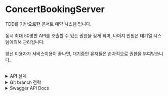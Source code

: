 # ConcertBookingServer

TDD를 기반으로한 콘서트 예약 시스템 입니다.<br><br>
동시 최대 50명만 API를 호출할 수 있는 권한을 갖게 되며, 나머지 인원은 대기열 시스템에의해 관리됩니다.<br><br>
앞선 이용자가 서비스이용이 끝나면, 대기중인 유저들은 순차적으로 권한을 부여받습니다. <br><br>


<details>
<summary>API 설계</summary>  
 <br>
   
- ERD : [https://github.com/ggplay149/3rdWeek_Concert_Reservation_Server/blob/main/src/main/resources/md/ERD.md](https://github.com/ggplay149/4thWeek_ReservationSystem/blob/main/src/main/resources/doc/ERD.md)
     
- Sequence diagram :  [https://github.com/ggplay149/3rdWeek_Concert_Reservation_Server/blob/main/src/main/resources/md/SequenceDiagram.md](https://github.com/ggplay149/4thWeek_ReservationSystem/blob/main/src/main/resources/doc/SequenceDiagram.md)

 <br>
 
</details>

<details>
<summary>Git branch 전략</summary>

   <br>


- dev : 신규 기능 개발 및 수정이 진행되는 개발
  
- stg : dev환경에서 개발된 신규기능과 개선사항을 실제 서비스와 유사한 환경에서 테스트.
  
- prd : 서비스 실제 유저에게 제공

  <br>
 
</details>


<details>
<summary>Swagger API Docs</summary>  

![스크린샷 2024-04-18 175910](https://github.com/ggplay149/3rdWeek_Concert_Reservation_Server/assets/142002833/e136979c-20c4-45cf-aa6f-2c14ff242ee1)
 
</details>

